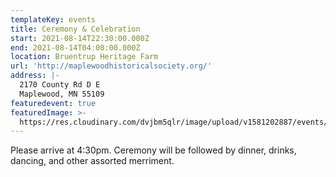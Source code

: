 ```yaml
---
templateKey: events
title: Ceremony & Celebration
start: 2021-08-14T22:30:00.000Z
end: 2021-08-14T04:00:00.000Z
location: Bruentrup Heritage Farm
url: 'http://maplewoodhistoricalsociety.org/'
address: |-
  2170 County Rd D E
  Maplewood, MN 55109
featuredevent: true
featuredImage: >-
  https://res.cloudinary.com/dvjbm5qlr/image/upload/v1581202887/events/IMG_20190906_094722_zr8l7s.jpg
---
```

Please arrive at 4:30pm. Ceremony will be followed by dinner, drinks, dancing, and other assorted merriment.